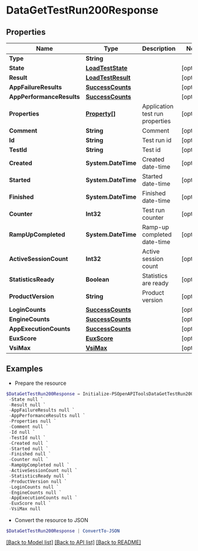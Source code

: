 # DataGetTestRun200Response
## Properties

Name | Type | Description | Notes
------------ | ------------- | ------------- | -------------
**Type** | **String** |  | 
**State** | [**LoadTestState**](LoadTestState.md) |  | [optional] 
**Result** | [**LoadTestResult**](LoadTestResult.md) |  | [optional] 
**AppFailureResults** | [**SuccessCounts**](SuccessCounts.md) |  | [optional] 
**AppPerformanceResults** | [**SuccessCounts**](SuccessCounts.md) |  | [optional] 
**Properties** | [**Property[]**](Property.md) | Application test run properties | [optional] 
**Comment** | **String** | Comment | [optional] 
**Id** | **String** | Test run id | [optional] 
**TestId** | **String** | Test id | [optional] 
**Created** | **System.DateTime** | Created date-time | [optional] 
**Started** | **System.DateTime** | Started date-time | [optional] 
**Finished** | **System.DateTime** | Finished date-time | [optional] 
**Counter** | **Int32** | Test run counter | [optional] 
**RampUpCompleted** | **System.DateTime** | Ramp-up completed date-time | [optional] 
**ActiveSessionCount** | **Int32** | Active session count | [optional] 
**StatisticsReady** | **Boolean** | Statistics are ready | [optional] 
**ProductVersion** | **String** | Product version | [optional] 
**LoginCounts** | [**SuccessCounts**](SuccessCounts.md) |  | [optional] 
**EngineCounts** | [**SuccessCounts**](SuccessCounts.md) |  | [optional] 
**AppExecutionCounts** | [**SuccessCounts**](SuccessCounts.md) |  | [optional] 
**EuxScore** | [**EuxScore**](EuxScore.md) |  | [optional] 
**VsiMax** | [**VsiMax**](VsiMax.md) |  | [optional] 

## Examples

- Prepare the resource
```powershell
$DataGetTestRun200Response = Initialize-PSOpenAPIToolsDataGetTestRun200Response  -Type null `
 -State null `
 -Result null `
 -AppFailureResults null `
 -AppPerformanceResults null `
 -Properties null `
 -Comment null `
 -Id null `
 -TestId null `
 -Created null `
 -Started null `
 -Finished null `
 -Counter null `
 -RampUpCompleted null `
 -ActiveSessionCount null `
 -StatisticsReady null `
 -ProductVersion null `
 -LoginCounts null `
 -EngineCounts null `
 -AppExecutionCounts null `
 -EuxScore null `
 -VsiMax null
```

- Convert the resource to JSON
```powershell
$DataGetTestRun200Response | ConvertTo-JSON
```

[[Back to Model list]](../README.md#documentation-for-models) [[Back to API list]](../README.md#documentation-for-api-endpoints) [[Back to README]](../README.md)

